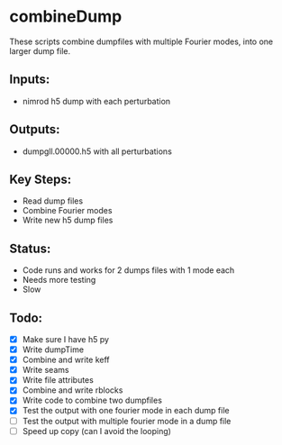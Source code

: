 # combineDump
These scripts combine dumpfiles with multiple Fourier modes, into one larger dump file.
## Inputs:
  - nimrod h5 dump with each perturbation
## Outputs:
  - dumpgll.00000.h5 with all perturbations

## Key Steps:
  - Read dump files
  - Combine Fourier modes
  - Write new h5 dump files

## Status: 
  - Code runs and works for 2 dumps files with 1 mode each
  - Needs more testing
  - Slow

## Todo:
  - [x] Make sure I have h5 py
  - [x] Write dumpTime
  - [x] Combine and write keff
  - [x] Write seams
  - [x] Write file attributes
  - [x] Combine and write rblocks
  - [x] Write code to combine two dumpfiles
  - [x] Test the output with one fourier mode in each dump file 
  - [ ] Test the output with multiple fourier mode in a dump file 
  - [ ] Speed up copy (can I avoid the looping)